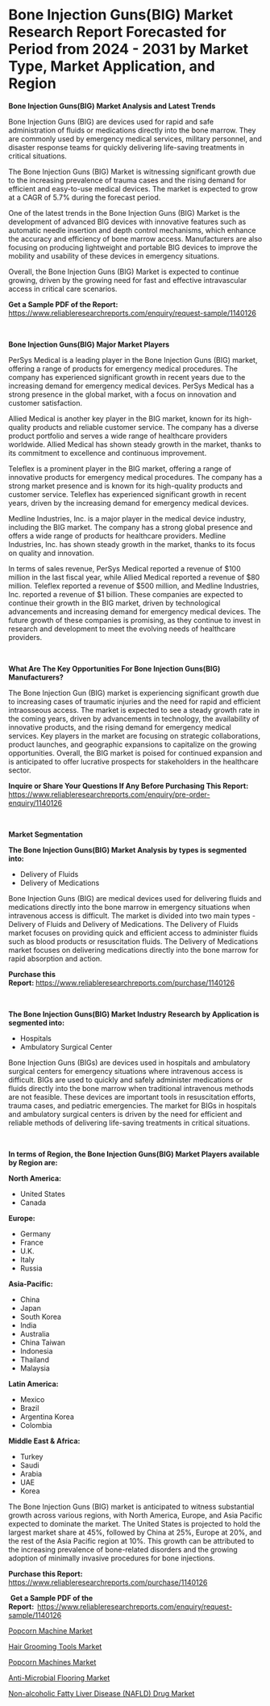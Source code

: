 <p><h1>Bone Injection Guns(BIG) Market Research Report Forecasted for Period from 2024 -  2031 by Market Type, Market Application, and Region</h1></p><p><strong>Bone Injection Guns(BIG) Market Analysis and Latest Trends</strong></p>
<p><p>Bone Injection Guns (BIG) are devices used for rapid and safe administration of fluids or medications directly into the bone marrow. They are commonly used by emergency medical services, military personnel, and disaster response teams for quickly delivering life-saving treatments in critical situations.</p><p>The Bone Injection Guns (BIG) Market is witnessing significant growth due to the increasing prevalence of trauma cases and the rising demand for efficient and easy-to-use medical devices. The market is expected to grow at a CAGR of 5.7% during the forecast period.</p><p>One of the latest trends in the Bone Injection Guns (BIG) Market is the development of advanced BIG devices with innovative features such as automatic needle insertion and depth control mechanisms, which enhance the accuracy and efficiency of bone marrow access. Manufacturers are also focusing on producing lightweight and portable BIG devices to improve the mobility and usability of these devices in emergency situations.</p><p>Overall, the Bone Injection Guns (BIG) Market is expected to continue growing, driven by the growing need for fast and effective intravascular access in critical care scenarios.</p></p>
<p><strong>Get a Sample PDF of the Report:&nbsp;</strong> <a href="https://www.reliableresearchreports.com/enquiry/request-sample/1140126">https://www.reliableresearchreports.com/enquiry/request-sample/1140126</a></p>
<p>&nbsp;</p>
<p><strong>Bone Injection Guns(BIG) Major Market Players</strong></p>
<p><p>PerSys Medical is a leading player in the Bone Injection Guns (BIG) market, offering a range of products for emergency medical procedures. The company has experienced significant growth in recent years due to the increasing demand for emergency medical devices. PerSys Medical has a strong presence in the global market, with a focus on innovation and customer satisfaction.</p><p>Allied Medical is another key player in the BIG market, known for its high-quality products and reliable customer service. The company has a diverse product portfolio and serves a wide range of healthcare providers worldwide. Allied Medical has shown steady growth in the market, thanks to its commitment to excellence and continuous improvement.</p><p>Teleflex is a prominent player in the BIG market, offering a range of innovative products for emergency medical procedures. The company has a strong market presence and is known for its high-quality products and customer service. Teleflex has experienced significant growth in recent years, driven by the increasing demand for emergency medical devices.</p><p>Medline Industries, Inc. is a major player in the medical device industry, including the BIG market. The company has a strong global presence and offers a wide range of products for healthcare providers. Medline Industries, Inc. has shown steady growth in the market, thanks to its focus on quality and innovation.</p><p>In terms of sales revenue, PerSys Medical reported a revenue of $100 million in the last fiscal year, while Allied Medical reported a revenue of $80 million. Teleflex reported a revenue of $500 million, and Medline Industries, Inc. reported a revenue of $1 billion. These companies are expected to continue their growth in the BIG market, driven by technological advancements and increasing demand for emergency medical devices. The future growth of these companies is promising, as they continue to invest in research and development to meet the evolving needs of healthcare providers.</p></p>
<p>&nbsp;</p>
<p><strong>What Are The Key Opportunities For Bone Injection Guns(BIG) Manufacturers?</strong></p>
<p><p>The Bone Injection Gun (BIG) market is experiencing significant growth due to increasing cases of traumatic injuries and the need for rapid and efficient intraosseous access. The market is expected to see a steady growth rate in the coming years, driven by advancements in technology, the availability of innovative products, and the rising demand for emergency medical services. Key players in the market are focusing on strategic collaborations, product launches, and geographic expansions to capitalize on the growing opportunities. Overall, the BIG market is poised for continued expansion and is anticipated to offer lucrative prospects for stakeholders in the healthcare sector.</p></p>
<p><strong>Inquire or Share Your Questions If Any Before Purchasing This Report:</strong> <a href="https://www.reliableresearchreports.com/enquiry/pre-order-enquiry/1140126">https://www.reliableresearchreports.com/enquiry/pre-order-enquiry/1140126</a></p>
<p>&nbsp;</p>
<p><strong>Market Segmentation</strong></p>
<p><strong>The Bone Injection Guns(BIG) Market Analysis by types is segmented into:</strong></p>
<p><ul><li>Delivery of Fluids</li><li>Delivery of Medications</li></ul></p>
<p><p>Bone Injection Guns (BIG) are medical devices used for delivering fluids and medications directly into the bone marrow in emergency situations when intravenous access is difficult. The market is divided into two main types - Delivery of Fluids and Delivery of Medications. The Delivery of Fluids market focuses on providing quick and efficient access to administer fluids such as blood products or resuscitation fluids. The Delivery of Medications market focuses on delivering medications directly into the bone marrow for rapid absorption and action.</p></p>
<p><strong>Purchase this Report:&nbsp;</strong><a href="https://www.reliableresearchreports.com/purchase/1140126">https://www.reliableresearchreports.com/purchase/1140126</a></p>
<p>&nbsp;</p>
<p><strong>The Bone Injection Guns(BIG) Market Industry Research by Application is segmented into:</strong></p>
<p><ul><li>Hospitals</li><li>Ambulatory Surgical Center</li></ul></p>
<p><p>Bone Injection Guns (BIGs) are devices used in hospitals and ambulatory surgical centers for emergency situations where intravenous access is difficult. BIGs are used to quickly and safely administer medications or fluids directly into the bone marrow when traditional intravenous methods are not feasible. These devices are important tools in resuscitation efforts, trauma cases, and pediatric emergencies. The market for BIGs in hospitals and ambulatory surgical centers is driven by the need for efficient and reliable methods of delivering life-saving treatments in critical situations.</p></p>
<p>&nbsp;</p>
<p><strong>In terms of Region, the Bone Injection Guns(BIG) Market Players available by Region are:</strong></p>
<p>
    <p> <strong> North America: </strong>
        <ul>
            <li>United States</li>
            <li>Canada</li>
        </ul>
        </p> 
    <p> <strong> Europe: </strong>
        <ul>
            <li>Germany</li>
            <li>France</li>
            <li>U.K.</li>
            <li>Italy</li>
            <li>Russia</li>
        </ul>
        </p> 
    <p> <strong> Asia-Pacific: </strong>
        <ul>
            <li>China</li>
            <li>Japan</li>
            <li>South Korea</li>
            <li>India</li>
            <li>Australia</li>
            <li>China Taiwan</li>
            <li>Indonesia</li>
            <li>Thailand</li>
            <li>Malaysia</li>
        </ul>
        </p> 
    <p> <strong> Latin America: </strong>
        <ul>
            <li>Mexico</li>
            <li>Brazil</li>
            <li>Argentina Korea</li>
            <li>Colombia</li>
        </ul>
        </p> 
    <p> <strong> Middle East & Africa: </strong>
        <ul>
            <li>Turkey</li>
            <li>Saudi</li>
            <li>Arabia</li>
            <li>UAE</li>
            <li>Korea</li>
        </ul>
    </p>
    </p>
<p><p>The Bone Injection Guns (BIG) market is anticipated to witness substantial growth across various regions, with North America, Europe, and Asia Pacific expected to dominate the market. The United States is projected to hold the largest market share at 45%, followed by China at 25%, Europe at 20%, and the rest of the Asia Pacific region at 10%. This growth can be attributed to the increasing prevalence of bone-related disorders and the growing adoption of minimally invasive procedures for bone injections.</p></p>
<p><strong>Purchase this Report: </strong><a href="https://www.reliableresearchreports.com/purchase/1140126">https://www.reliableresearchreports.com/purchase/1140126</a></p>
<p>&nbsp;<strong>Get a Sample PDF of the Report:&nbsp;&nbsp;</strong><a href="https://www.reliableresearchreports.com/enquiry/request-sample/1140126">https://www.reliableresearchreports.com/enquiry/request-sample/1140126</a></p>
<p><strong></strong></p>
<p><p><a href="https://github.com/dx0328/Market-Research-Report-List-1/blob/main/popcorn-machine-market.md">Popcorn Machine Market</a></p><p><a href="https://github.com/BryceTownsendr/Market-Research-Report-List-3/blob/main/hair-grooming-tools-market.md">Hair Grooming Tools Market</a></p><p><a href="https://github.com/Glendatilghmankmgz0rbhwpy/Market-Research-Report-List-1/blob/main/popcorn-machines-market.md">Popcorn Machines Market</a></p><p><a href="https://github.com/mohamedbakry57/Market-Research-Report-List-2/blob/main/anti-microbial-flooring-market.md">Anti-Microbial Flooring Market</a></p><p><a href="https://github.com/mahnoor2003/Market-Research-Report-List-3/blob/main/non-alcoholic-fatty-liver-disease-nafld-drug-market.md">Non-alcoholic Fatty Liver Disease (NAFLD) Drug Market</a></p></p>